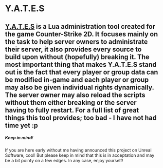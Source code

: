 # Y.A.T.E.S

[Y.A.T.E.S](http://www.thomasyates.nl/docs) is a Lua administration tool created for the game Counter-Strike 2D. It focuses mainly on the task to help server owners to administrate their server, it also provides every source to build upon without (hopefully) breaking it. The most important thing that makes Y.A.T.E.S stand out is the fact that every player or group data can be modified in-game and each player or group may also be given individual rights dynamically. The server owner may also reload the scripts without them either breaking or the server having to fully restart. For a full list of great things this tool provides; too bad - I have not had time yet :p
------
##### Keep in mind!
If you are here early without me having announced this project on Unreal Software, cool! But please keep in mind that this is in acceptation and may be a bit pointy on a few edges. In any case, enjoy yourself!